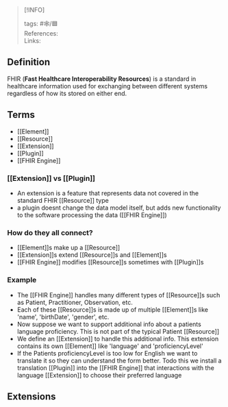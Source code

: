 
> [!INFO]
> 
> tags:  #🕸️/🟦   
> References:   
> Links: 


## Definition
FHIR (**Fast Healthcare Interoperability Resources**) is a standard in healthcare information used for exchanging between different systems regardless of how its stored on either end.

## Terms
- [[Element]]
- [[Resource]]
- [[Extension]]
- [[Plugin]]
- [[FHIR Engine]]

### [[Extension]] vs [[Plugin]]
- An extension is a feature that represents data not covered in the standard FHIR [[Resource]] type
- a plugin doesnt change the data model itself, but adds new functionality to the software processing the data ([[FHIR Engine]])

### How do they all connect?
- [[Element]]s make up a [[Resource]]
- [[Extension]]s extend [[Resource]]s and [[Element]]s
- [[FHIR Engine]] modifies [[Resource]]s sometimes with [[Plugin]]s

### Example
- The [[FHIR Engine]] handles many different types of [[Resource]]s such as Patient, Practitioner, Observation, etc.
- Each of these [[Resource]]s is made up of multiple [[Element]]s like  'name', 'birthDate', 'gender', etc.
- Now suppose we want to support additional info about a patients language proficiency. This is not part of the typical Patient [[Resource]]
- We define an [[Extension]] to handle this additional info. This extension contains its own [[Element]] like 'language' and 'proficiencyLevel'
- If the Patients proficiencyLevel is too low for English we want to translate it so they can understand the form better. Todo this we install a translation [[Plugin]] into the [[FHIR Engine]] that interactions with the language [[Extension]] to choose their preferred language

## Extensions
